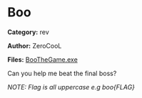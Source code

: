 # Boo
**Category:** rev

**Author:** ZeroCooL

**Files:** [BooTheGame.exe](./chal/BooTheGame.exe)

Can you help me beat the final boss?

*NOTE: Flag is all uppercase e.g boo{FLAG}*
